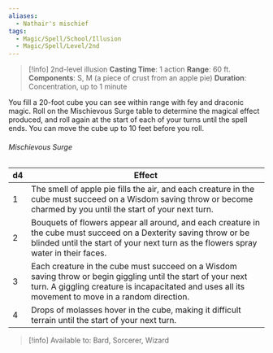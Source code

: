 ```yaml
---
aliases:
  - Nathair's mischief
tags:
  - Magic/Spell/School/Illusion
  - Magic/Spell/Level/2nd
---
```

>[!info]
>2nd-level illusion
>**Casting Time**: 1 action
>**Range**: 60 ft.
>**Components**: S, M (a piece of crust from an apple pie)
>**Duration**: Concentration, up to 1 minute

You fill a 20-foot cube you can see within range with fey and draconic magic. Roll on the Mischievous Surge table to determine the magical effect produced, and roll again at the start of each of your turns until the spell ends. You can move the cube up to 10 feet before you roll.
###### Mischievous Surge
| d4 | Effect |
| ---- | ---- |
| 1 | The smell of apple pie fills the air, and each creature in the cube must succeed on a Wisdom saving throw or become charmed by you until the start of your next turn. |
| 2 | Bouquets of flowers appear all around, and each creature in the cube must succeed on a Dexterity saving throw or be blinded until the start of your next turn as the flowers spray water in their faces. |
| 3 | Each creature in the cube must succeed on a Wisdom saving throw or begin giggling until the start of your next turn. A giggling creature is incapacitated and uses all its movement to move in a random direction. |
| 4 | Drops of molasses hover in the cube, making it difficult terrain until the start of your next turn. |
>[!info] Available to:
>Bard, Sorcerer, Wizard